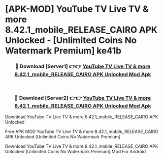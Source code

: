 # [APK-MOD] YouTube TV  Live TV & more 8.42.1_mobile_RELEASE_CAIRO APK Unlocked - [Unlimited Coins No Watermark Premium] ke41b



<div align="center">
<h3>🔴 Download [Server1] 👉👉 <a href="https://momento.my/?title=YouTube_TV__Live_TV_&_more_8.42.1_mobile_RELEASE_CAIRO_APK_Unlocked">YouTube TV  Live TV & more 8.42.1_mobile_RELEASE_CAIRO APK Unlocked Mod Apk</a></h3><br>

<h3>🔴 Download [Server2] 👉👉 <a href="https://momento.my/?title=YouTube_TV__Live_TV_&_more_8.42.1_mobile_RELEASE_CAIRO_APK_Unlocked">YouTube TV  Live TV & more 8.42.1_mobile_RELEASE_CAIRO APK Unlocked Mod Apk</a></h3>
</div>



Download YouTube TV  Live TV & more 8.42.1_mobile_RELEASE_CAIRO APK Unlocked 

Free APK MOD YouTube TV  Live TV & more 8.42.1_mobile_RELEASE_CAIRO APK Unlocked [Unlimited Coins No Watermark Premium]

Download YouTube TV  Live TV & more 8.42.1_mobile_RELEASE_CAIRO APK Unlocked [Unlimited Coins No Watermark Premium] Mod For Android

